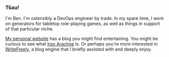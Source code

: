 ### Tšau!

I'm Ben. I'm ostensibly a DevOps engineer by trade. In my spare time, I work on generators for tabletop role-playing games, as well as things in support of that particular niche.

[My personal website](https://benovermyer.com) has a blog you might find entertaining. You might be curious to see what [Iron Arachne](https://ironarachne.com) is. Or perhaps you're
more interested in [WriteFreely](https://writefreely.org), a blog engine that I briefly assisted with and deeply enjoy.
